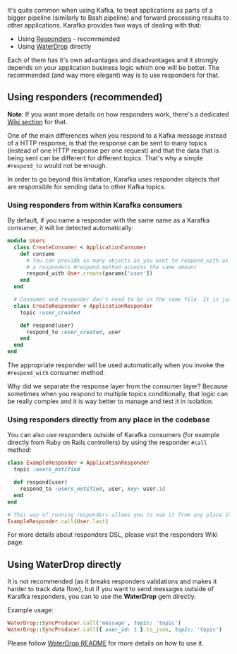 It's quite common when using Kafka, to treat applications as parts of a bigger pipeline (similarly to Bash pipeline) and forward processing results to other applications. Karafka provides two ways of dealing with that:

  - Using [Responders](https://github.com/karafka/karafka/wiki/Responders) - recommended
  - Using [WaterDrop](https://github.com/karafka/waterdrop) directly

Each of them has it's own advantages and disadvantages and it strongly depends on your application business logic which one will be better. The recommended (and way more elegant) way is to use responders for that.

## Using responders (recommended)

**Note**: If you want more details on how responders work, there's a dedicated [Wiki section](https://github.com/karafka/karafka/wiki/Responders) for that.

One of the main differences when you respond to a Kafka message instead of a HTTP response, is that the response can be sent to many topics (instead of one HTTP response per one request) and that the data that is being sent can be different for different topics. That's why a simple ```#respond_to``` would not be enough.

In order to go beyond this limitation, Karafka uses responder objects that are responsible for sending data to other Kafka topics.

### Using responders from within Karafka consumers

By default, if you name a responder with the same name as a Karafka consumer, it will be detected automatically:

```ruby
module Users
  class CreateConsumer < ApplicationConsumer
    def consume
      # You can provide as many objects as you want to respond_with as long as
      # a responders #respond method accepts the same amount
      respond_with User.create(params['user'])
    end
  end

  # Consumer and responder don't need to be in the same file. It is just an example
  class CreateResponder < ApplicationResponder
    topic :user_created

    def respond(user)
      respond_to :user_created, user
    end
  end
end
```

The appropriate responder will be used automatically when you invoke the ```#respond_with``` consumer method.

Why did we separate the response layer from the consumer layer? Because sometimes when you respond to multiple topics conditionally, that logic can be really complex and it is way better to manage and test it in isolation.


### Using responders directly from any place in the codebase

You can also use responders outside of Karafka consumers (for example directly from Ruby on Rails controllers) by using the responder ```#call``` method:

```ruby
class ExampleResponder < ApplicationResponder
  topic :users_notified

  def respond(user)
    respond_to :users_notified, user, key: user.id
  end
end

# This way of running responders allows you to use it from any place in your codebase
ExampleResponder.call(User.last)
```

For more details about responders DSL, please visit the responders Wiki page.

## Using WaterDrop directly

It is not recommended (as it breaks responders validations and makes it harder to track data flow), but if you want to send messages outside of Karafka responders, you can to use the **WaterDrop** gem directly.

Example usage:

```ruby
WaterDrop::SyncProducer.call('message', topic: 'topic')
WaterDrop::SyncProducer.call({ user_id: 1 }.to_json, topic: 'topic')
```

Please follow [WaterDrop README](https://github.com/karafka/waterdrop/blob/master/README.md) for more details on how to use it.

